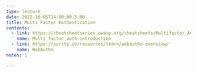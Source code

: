 ```yaml
---
type: lecture
date: 2022-10-05T14:00:00-5:00
title: Multi Factor Authentication
contents:
  - link: https://cheatsheetseries.owasp.org/cheatsheets/Multifactor_Authentication_Cheat_Sheet.html
    name: Multi factor auth introduction
  - link: https://curity.io/resources/learn/webauthn-overview/
    name: WebAuthn
notes: |

---
```

